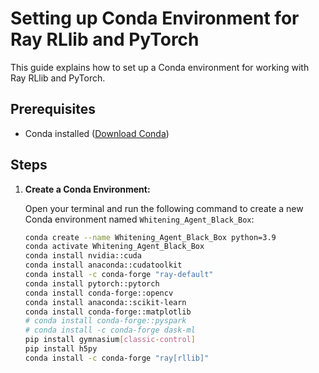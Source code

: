 # Setting up Conda Environment for Ray RLlib and PyTorch

This guide explains how to set up a Conda environment for working with Ray RLlib and PyTorch.

## Prerequisites

- Conda installed ([Download Conda](https://docs.conda.io/en/latest/miniconda.html))

## Steps

1. **Create a Conda Environment:**

   Open your terminal and run the following command to create a new Conda environment named `Whitening_Agent_Black_Box`:

   ```bash
   conda create --name Whitening_Agent_Black_Box python=3.9
   conda activate Whitening_Agent_Black_Box
   conda install nvidia::cuda
   conda install anaconda::cudatoolkit
   conda install -c conda-forge "ray-default"
   conda install pytorch::pytorch
   conda install conda-forge::opencv
   conda install anaconda::scikit-learn
   conda install conda-forge::matplotlib
   # conda install conda-forge::pyspark
   # conda install -c conda-forge dask-ml
   pip install gymnasium[classic-control]
   pip install h5py
   conda install -c conda-forge "ray[rllib]"
   ```
   
